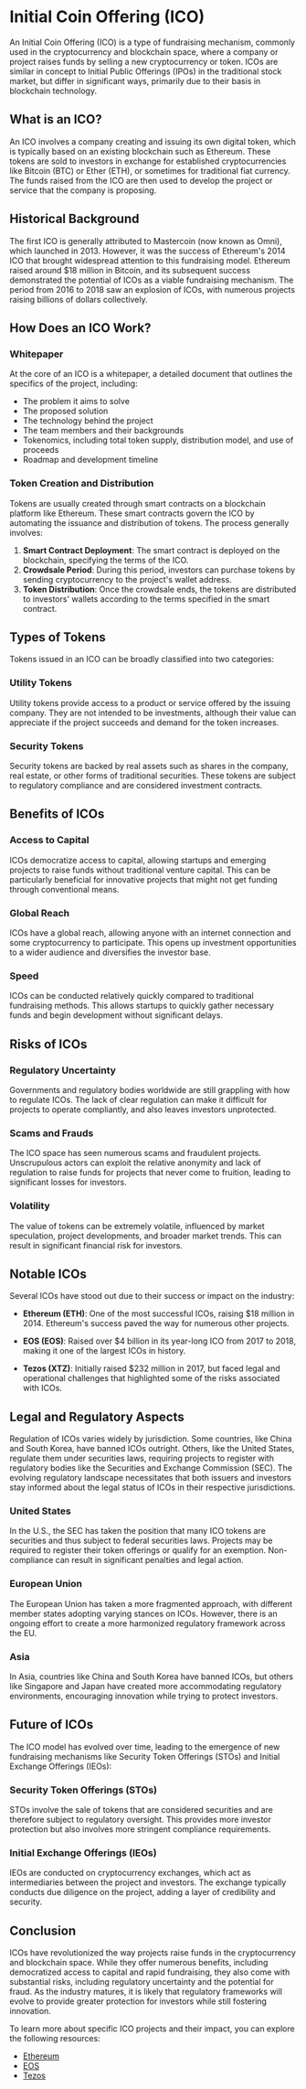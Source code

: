 # Initial Coin Offering (ICO)

An Initial Coin Offering (ICO) is a type of fundraising mechanism, commonly used in the cryptocurrency and blockchain space, where a company or project raises funds by selling a new cryptocurrency or token. ICOs are similar in concept to Initial Public Offerings (IPOs) in the traditional stock market, but differ in significant ways, primarily due to their basis in blockchain technology.

## What is an ICO?

An ICO involves a company creating and issuing its own digital token, which is typically based on an existing blockchain such as Ethereum. These tokens are sold to investors in exchange for established cryptocurrencies like Bitcoin (BTC) or Ether (ETH), or sometimes for traditional fiat currency. The funds raised from the ICO are then used to develop the project or service that the company is proposing.

## Historical Background

The first ICO is generally attributed to Mastercoin (now known as Omni), which launched in 2013. However, it was the success of Ethereum's 2014 ICO that brought widespread attention to this fundraising model. Ethereum raised around $18 million in Bitcoin, and its subsequent success demonstrated the potential of ICOs as a viable fundraising mechanism. The period from 2016 to 2018 saw an explosion of ICOs, with numerous projects raising billions of dollars collectively.

## How Does an ICO Work?

### Whitepaper

At the core of an ICO is a whitepaper, a detailed document that outlines the specifics of the project, including:

- The problem it aims to solve
- The proposed solution
- The technology behind the project
- The team members and their backgrounds
- Tokenomics, including total token supply, distribution model, and use of proceeds
- Roadmap and development timeline

### Token Creation and Distribution

Tokens are usually created through smart contracts on a blockchain platform like Ethereum. These smart contracts govern the ICO by automating the issuance and distribution of tokens. The process generally involves:

1. **Smart Contract Deployment**: The smart contract is deployed on the blockchain, specifying the terms of the ICO.
2. **Crowdsale Period**: During this period, investors can purchase tokens by sending cryptocurrency to the project's wallet address.
3. **Token Distribution**: Once the crowdsale ends, the tokens are distributed to investors' wallets according to the terms specified in the smart contract.

## Types of Tokens

Tokens issued in an ICO can be broadly classified into two categories:

### Utility Tokens

Utility tokens provide access to a product or service offered by the issuing company. They are not intended to be investments, although their value can appreciate if the project succeeds and demand for the token increases.

### Security Tokens

Security tokens are backed by real assets such as shares in the company, real estate, or other forms of traditional securities. These tokens are subject to regulatory compliance and are considered investment contracts.

## Benefits of ICOs

### Access to Capital

ICOs democratize access to capital, allowing startups and emerging projects to raise funds without traditional venture capital. This can be particularly beneficial for innovative projects that might not get funding through conventional means.

### Global Reach

ICOs have a global reach, allowing anyone with an internet connection and some cryptocurrency to participate. This opens up investment opportunities to a wider audience and diversifies the investor base.

### Speed

ICOs can be conducted relatively quickly compared to traditional fundraising methods. This allows startups to quickly gather necessary funds and begin development without significant delays.

## Risks of ICOs

### Regulatory Uncertainty

Governments and regulatory bodies worldwide are still grappling with how to regulate ICOs. The lack of clear regulation can make it difficult for projects to operate compliantly, and also leaves investors unprotected.

### Scams and Frauds

The ICO space has seen numerous scams and fraudulent projects. Unscrupulous actors can exploit the relative anonymity and lack of regulation to raise funds for projects that never come to fruition, leading to significant losses for investors.

### Volatility

The value of tokens can be extremely volatile, influenced by market speculation, project developments, and broader market trends. This can result in significant financial risk for investors.

## Notable ICOs

Several ICOs have stood out due to their success or impact on the industry:

- **Ethereum (ETH)**: One of the most successful ICOs, raising $18 million in 2014. Ethereum's success paved the way for numerous other projects.
  
- **EOS (EOS)**: Raised over $4 billion in its year-long ICO from 2017 to 2018, making it one of the largest ICOs in history.

- **Tezos (XTZ)**: Initially raised $232 million in 2017, but faced legal and operational challenges that highlighted some of the risks associated with ICOs.

## Legal and Regulatory Aspects

Regulation of ICOs varies widely by jurisdiction. Some countries, like China and South Korea, have banned ICOs outright. Others, like the United States, regulate them under securities laws, requiring projects to register with regulatory bodies like the Securities and Exchange Commission (SEC). The evolving regulatory landscape necessitates that both issuers and investors stay informed about the legal status of ICOs in their respective jurisdictions.

### United States

In the U.S., the SEC has taken the position that many ICO tokens are securities and thus subject to federal securities laws. Projects may be required to register their token offerings or qualify for an exemption. Non-compliance can result in significant penalties and legal action.

### European Union

The European Union has taken a more fragmented approach, with different member states adopting varying stances on ICOs. However, there is an ongoing effort to create a more harmonized regulatory framework across the EU.

### Asia

In Asia, countries like China and South Korea have banned ICOs, but others like Singapore and Japan have created more accommodating regulatory environments, encouraging innovation while trying to protect investors.

## Future of ICOs

The ICO model has evolved over time, leading to the emergence of new fundraising mechanisms like Security Token Offerings (STOs) and Initial Exchange Offerings (IEOs):

### Security Token Offerings (STOs)

STOs involve the sale of tokens that are considered securities and are therefore subject to regulatory oversight. This provides more investor protection but also involves more stringent compliance requirements.

### Initial Exchange Offerings (IEOs)

IEOs are conducted on cryptocurrency exchanges, which act as intermediaries between the project and investors. The exchange typically conducts due diligence on the project, adding a layer of credibility and security.

## Conclusion

ICOs have revolutionized the way projects raise funds in the cryptocurrency and blockchain space. While they offer numerous benefits, including democratized access to capital and rapid fundraising, they also come with substantial risks, including regulatory uncertainty and the potential for fraud. As the industry matures, it is likely that regulatory frameworks will evolve to provide greater protection for investors while still fostering innovation.

To learn more about specific ICO projects and their impact, you can explore the following resources:

- [Ethereum](https://ethereum.org/)
- [EOS](https://eos.io/)
- [Tezos](https://tezos.com/)